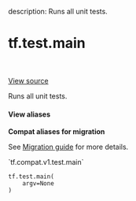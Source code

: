 description: Runs all unit tests.

<div itemscope itemtype="http://developers.google.com/ReferenceObject">
<meta itemprop="name" content="tf.test.main" />
<meta itemprop="path" content="Stable" />
</div>

# tf.test.main

<!-- Insert buttons and diff -->

<table class="tfo-notebook-buttons tfo-api nocontent" align="left">

</table>

<a target="_blank" class="external" href="/code/stable/tensorflow/python/platform/test.py">View source</a>



Runs all unit tests.


<section class="expandable">
  <h4 class="showalways">View aliases</h4>
  <p>
<b>Compat aliases for migration</b>
<p>See
<a href="https://www.tensorflow.org/guide/migrate">Migration guide</a> for
more details.</p>
<p>`tf.compat.v1.test.main`</p>
</p>
</section>

<pre class="devsite-click-to-copy prettyprint lang-py tfo-signature-link">
<code>tf.test.main(
    argv=None
)
</code></pre>



<!-- Placeholder for "Used in" -->
